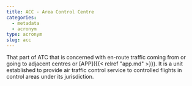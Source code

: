 ```yaml
---
title: ACC - Area Control Centre
categories:
  - metadata
  - acronym
type: acronym
slug: acc
---
```


That part of ATC that is concerned with en-route traffic coming from or going to adjacent centres or
[APP]({{< relref "app.md" >}}).
It is a unit established to provide air traffic control service to controlled flights in control areas
under its jurisdiction.
